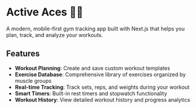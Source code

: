 # Active Aces 🏋️‍♂️

A modern, mobile-first gym tracking app built with Next.js that helps you plan, track, and analyze your workouts.

## Features

- **Workout Planning**: Create and save custom workout templates
- **Exercise Database**: Comprehensive library of exercises organized by muscle groups
- **Real-time Tracking**: Track sets, reps, and weights during your workout
- **Smart Timers**: Built-in rest timers and stopwatch functionality
- **Workout History**: View detailed workout history and progress analytics
